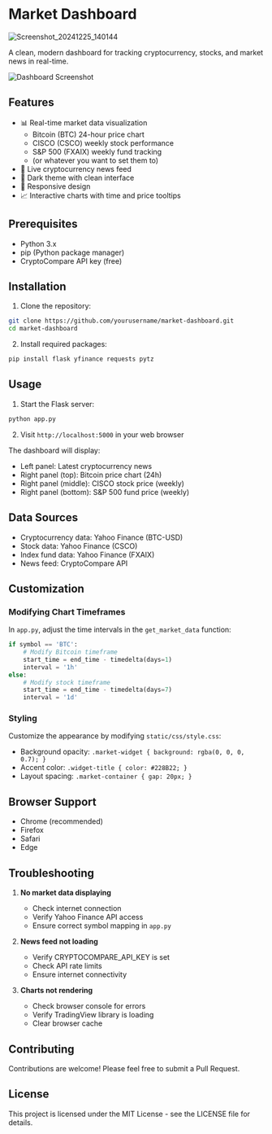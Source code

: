 # Market Dashboard

![Screenshot_20241225_140144](https://github.com/user-attachments/assets/d10e2e7b-befc-4b74-85e1-396c27bfb11e)

A clean, modern dashboard for tracking cryptocurrency, stocks, and market news in real-time.

![Dashboard Screenshot](screenshot.png)

## Features

- 📊 Real-time market data visualization
  - Bitcoin (BTC) 24-hour price chart
  - CISCO (CSCO) weekly stock performance
  - S&P 500 (FXAIX) weekly fund tracking
  - (or whatever you want to set them to)
- 📰 Live cryptocurrency news feed
- 🌙 Dark theme with clean interface
- 📱 Responsive design
- 📈 Interactive charts with time and price tooltips

## Prerequisites

- Python 3.x
- pip (Python package manager)
- CryptoCompare API key (free)

## Installation

1. Clone the repository:
```bash
git clone https://github.com/yourusername/market-dashboard.git
cd market-dashboard
```

2. Install required packages:
```bash
pip install flask yfinance requests pytz
```

## Usage

1. Start the Flask server:
```bash
python app.py
```

2. Visit `http://localhost:5000` in your web browser

The dashboard will display:
- Left panel: Latest cryptocurrency news
- Right panel (top): Bitcoin price chart (24h)
- Right panel (middle): CISCO stock price (weekly)
- Right panel (bottom): S&P 500 fund price (weekly)

## Data Sources

- Cryptocurrency data: Yahoo Finance (BTC-USD)
- Stock data: Yahoo Finance (CSCO)
- Index fund data: Yahoo Finance (FXAIX)
- News feed: CryptoCompare API

## Customization

### Modifying Chart Timeframes

In `app.py`, adjust the time intervals in the `get_market_data` function:

```python
if symbol == 'BTC':
    # Modify Bitcoin timeframe
    start_time = end_time - timedelta(days=1)
    interval = '1h'
else:
    # Modify stock timeframe
    start_time = end_time - timedelta(days=7)
    interval = '1d'
```

### Styling

Customize the appearance by modifying `static/css/style.css`:
- Background opacity: `.market-widget { background: rgba(0, 0, 0, 0.7); }`
- Accent color: `.widget-title { color: #228B22; }`
- Layout spacing: `.market-container { gap: 20px; }`

## Browser Support

- Chrome (recommended)
- Firefox
- Safari
- Edge

## Troubleshooting

1. **No market data displaying**
   - Check internet connection
   - Verify Yahoo Finance API access
   - Ensure correct symbol mapping in `app.py`

2. **News feed not loading**
   - Verify CRYPTOCOMPARE_API_KEY is set
   - Check API rate limits
   - Ensure internet connectivity

3. **Charts not rendering**
   - Check browser console for errors
   - Verify TradingView library is loading
   - Clear browser cache

## Contributing

Contributions are welcome! Please feel free to submit a Pull Request.

## License

This project is licensed under the MIT License - see the LICENSE file for details.
